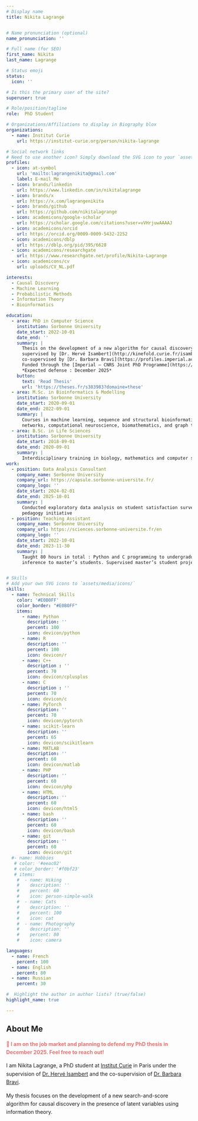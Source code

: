```yaml
---
# Display name
title: Nikita Lagrange


# Name pronunciation (optional)
name_pronunciation: ''

# Full name (for SEO)
first_name: Nikita
last_name: Lagrange

# Status emoji
status:
  icon: ''

# Is this the primary user of the site?
superuser: true

# Role/position/tagline
role:  PhD Student

# Organizations/Affiliations to display in Biography blox
organizations:
  - name: Institut Curie
    url: https://institut-curie.org/person/nikita-lagrange

# Social network links
# Need to use another icon? Simply download the SVG icon to your `assets/media/icons/` folder.
profiles:
  - icon: at-symbol
    url: 'mailto:lagrangenikita@gmail.com'
    label: E-mail Me
  - icon: brands/linkedin
    url: https://www.linkedin.com/in/nikitalagrange
  - icon: brands/x
    url: https://x.com/lagrangenikita
  - icon: brands/github
    url: https://github.com/nikitalagrange
  - icon: academicons/google-scholar
    url: https://scholar.google.com/citations?user=vVHrjuwAAAAJ
  - icon: academicons/orcid
    url: https://orcid.org/0009-0009-5432-2252
  - icon: academicons/dblp
    url: https://dblp.org/pid/395/6628
  - icon: academicons/researchgate
    url: https://www.researchgate.net/profile/Nikita-Lagrange
  - icon: academicons/cv
    url: uploads/CV_NL.pdf

interests:
  - Causal Discovery
  - Machine Learning
  - Probabilistic Methods
  - Information Theory
  - Bioinformatics 

education:
  - area: PhD in Computer Science
    institution: Sorbonne University
    date_start: 2022-10-01
    date_end: ''
    summary: |
      Thesis on the development of a new algorithm for causal discovery in the presence of latent variables,
      supervised by [Dr. Hervé Isambert](http://kinefold.curie.fr/isambertlab) and
      co-supervised by [Dr. Barbara Bravi](https://profiles.imperial.ac.uk/b.bravi21). <br>
      Funded through the [Imperial – CNRS Joint PhD Programme](https://www.imperial.ac.uk/cnrs-imperial-international-research-centre/imperial---cnrs-joint-phd-programme/) on Digital Transformations and Global Challenges <br>
      *Expected defense : December 2025*
    button:
      text: 'Read Thesis'
      url: 'https://theses.fr/s383983?domaine=these'
  - area: M.Sc. in Bioinformatics & Modelling
    institution: Sorbonne University
    date_start: 2020-09-01
    date_end: 2022-09-01
    summary: |
      Courses in machine learning, sequence and structural bioinformatics, biological
      networks, computational neuroscience, biomathematics, and graph theory
  - area: B.Sc. in Life Sciences
    institution: Sorbonne University
    date_start: 2018-09-01
    date_end: 2020-09-01
    summary: |
      Interdisciplinary training in biology, mathematics and computer science
work:
  - position: Data Analysis Consultant
    company_name: Sorbonne University
    company_url: https://capsule.sorbonne-universite.fr/
    company_logo: ''
    date_start: 2024-02-01
    date_end: 2025-10-01
    summary: |
      Conducted exploratory data analysis on student satisfaction survey as part of the evaluation of a new
      pedagogy initiative
  - position: Teaching Assistant
    company_name: Sorbonne University
    company_url: https://sciences.sorbonne-universite.fr/en
    company_logo: ''
    date_start: 2022-10-01
    date_end: 2023-11-30
    summary: |
      Taught 80 hours in total : Python and C programming to undergraduate students, and biological network
      inference to master’s students. Supervised master’s student projects


# Skills
# Add your own SVG icons to `assets/media/icons/`
skills:
  - name: Technical Skills
    color: '#E0B0FF'
    color_border: "#E0B0FF"
    items:
      - name: Python
        description: ''
        percent: 100
        icon: devicon/python
      - name: R
        description: ''
        percent: 100
        icon: devicon/r
      - name: C++
        description : ''
        percent: 70
        icon: devicon/cplusplus
      - name: C
        description : ''
        percent: 70
        icon: devicon/c
      - name: PyTorch
        description: ''
        percent: 70
        icon: devicon/pytorch
      - name: scikit-learn
        description: ''
        percent: 65
        icon: devicon/scikitlearn
      - name: MATLAB
        description: ''
        percent: 60
        icon: devicon/matlab
      - name: PHP
        description: ''
        percent: 60
        icon: devicon/php
      - name: HTML
        description: ''
        percent: 60
        icon: devicon/html5
      - name: bash
        description: ''
        percent: 60
        icon: devicon/bash
      - name: git
        description: ''
        percent: 60
        icon: devicon/git
  #- name: Hobbies
   # color: '#eeac02'
   # color_border: '#f0bf23'
   # items:
    #  - name: Hiking
    #    description: ''
    #    percent: 60
    #    icon: person-simple-walk
    #  - name: Cats
    #    description: ''
    #    percent: 100
    #    icon: cat
    #  - name: Photography
    #    description: ''
    #    percent: 80
    #    icon: camera

languages:
  - name: French
    percent: 100
  - name: English
    percent: 80
  - name: Russian
    percent: 30

#  Highlight the author in author lists? (true/false)
highlight_name: true

---
```



## About Me


<style>
 
  .intro-box {
    text-align: left;
    max-width: 700px;
    margin: auto;
    line-height: 1.6;
  }

  .highlight {
    color: #e57373;
    font-weight: bold;
  }
</style>

<div class="intro-box">
  <p class="highlight">
    📢 I am on the job market and planning to defend my PhD thesis in December 2025. Feel free to reach out!
  </p>

  <p>
    I am Nikita Lagrange, a PhD student at 
    <a href="https://institut-curie.org/institut-curie-research-center" target="_blank">Institut Curie</a> in Paris under the supervision of 
    <a href="http://kinefold.curie.fr/isambertlab" target="_blank">Dr. Hervé Isambert</a> and the co-supervision of 
    <a href="https://profiles.imperial.ac.uk/b.bravi21" target="_blank">Dr. Barbara Bravi</a>.
  </p>

  <p>
    My thesis focuses on the development of a new search-and-score algorithm for causal discovery in the presence of latent variables using information theory.
  </p>
</div>

